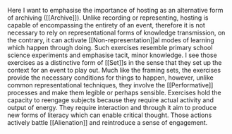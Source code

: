 Here I want to emphasise the importance of hosting as an alternative form of archiving ([[Archive]]). Unlike recording or representing, hosting is capable of encompassing the entirety of an event, therefore it is not necessary to rely on representational forms of knowledge transmission, on the contrary, it can activate [[Non-representation]]al modes of learning which happen through doing. Such exercises resemble primary school science experiments and emphasise tacit, minor knowledge. I see those exercises as a distinctive form of [[Set]]s in the sense that they set up the context for an event to play out. Much like the framing sets, the exercises provide the necessary conditions for things to happen, however, unlike common representational techniques, they involve the [[Performative]] processes and make them legible or perhaps sensible. Exercises hold the capacity to reengage subjects because they require actual activity and output of energy. They require interaction and through it aim to produce new forms of literacy which can enable critical thought. Those actions actively battle [[Alienation]] and reintroduce a sense of engagement.